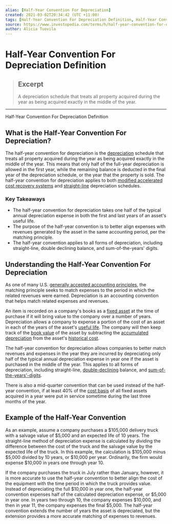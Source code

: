```yaml
---
alias: [Half-Year Convention For Depreciation]
created: 2021-03-02T20:34:42 (UTC +11:00)
tags: [Half-Year Convention For Depreciation Definition, Half-Year Convention For Depreciation Definition]
source: https://www.investopedia.com/terms/h/half-year-convention-for-depreciation.asp
author: Alicia Tuovila
---
```


# Half-Year Convention For Depreciation Definition

> ## Excerpt
> A depreciation schedule that treats all property acquired during the year as being acquired exactly in the middle of the year.

---

Half-Year Convention For Depreciation Definition
## What is the Half-Year Convention For Depreciation?

The half-year convention for depreciation is the [depreciation](https://www.investopedia.com/terms/d/depreciation.asp) schedule that treats all property acquired during the year as being acquired exactly in the middle of the year. This means that only half of the full-year depreciation is allowed in the first year, while the remaining balance is deducted in the final year of the depreciation schedule, or the year that the property is sold. The half-year convention for depreciation applies to both [modified accelerated cost recovery systems](https://www.investopedia.com/terms/m/macrs.asp) and [straight-line](https://www.investopedia.com/terms/s/straightlinebasis.asp) depreciation schedules.

### Key Takeaways

-   The half-year convention for depreciation takes one half of the typical annual depreciation expense in both the first and last years of an asset's useful life.
-   The purpose of the half-year convention is to better align expenses with revenues generated by the asset in the same accounting period, per the matching principle.
-   The half-year convention applies to all forms of depreciation, including straight-line, double declining balance, and sum-of-the-years' digits.

## Understanding the Half-Year Convention For Depreciation

As one of many U.S. [generally accepted accounting principles](https://www.investopedia.com/terms/g/gaap.asp), the matching principle seeks to match expenses to the period in which the related revenues were earned. Depreciation is an accounting convention that helps match related expenses and revenues.

An item is recorded on a company's books as a [fixed asset](https://www.investopedia.com/terms/f/fixedasset.asp) at the time of purchase if it will bring value to the company over a number of years. Depreciation allows a company to expense a portion of the cost of an asset in each of the years of the asset's [useful life](https://www.investopedia.com/terms/u/usefullife.asp). The company will then keep track of the [book value](https://www.investopedia.com/terms/b/bookvalue.asp) of the asset by subtracting the [accumulated depreciation](https://www.investopedia.com/terms/a/accumulated-depreciation.asp) from the asset's [historical cost](https://www.investopedia.com/terms/h/historical-cost.asp).

The half-year convention for depreciation allows companies to better match revenues and expenses in the year they are incurred by depreciating only half of the typical annual depreciation expense in year one if the asset is purchased in the middle of the year. This applies to all forms of depreciation, including straight-line, [double-declining](https://www.investopedia.com/terms/d/double-declining-balance-depreciation-method.asp) balance, and [sum-of-the-years'-digits](https://www.investopedia.com/terms/s/sum-of-the-years-digits.asp).

There is also a mid-quarter convention that can be used instead of the half-year convention, if at least 40% of the [cost basis](https://www.investopedia.com/terms/c/costbasis.asp) of all fixed assets acquired in a year were put in service sometime during the last three months of the year.

## Example of the Half-Year Convention

As an example, assume a company purchases a $105,000 delivery truck with a salvage value of $5,000 and an expected life of 10 years. The straight-line method of depreciation expense is calculated by dividing the difference between the cost of the truck and the salvage value by the expected life of the truck. In this example, the calculation is $105,000 minus $5,000 divided by 10 years, or $10,000 per year. Ordinarily, the firm would expense $10,000 in years one through year 10.

If the company purchases the truck in July rather than January, however, it is more accurate to use the half-year convention to better align the cost of the equipment with the time period in which the truck provides value. Instead of depreciating the full $10,000 in year one, the half-year convention expenses half of the calculated depreciation expense, or $5,000 in year one. In years two through 10, the company expenses $10,000, and then in year 11, the company expenses the final $5,000. The half-year convention extends the number of years the asset is depreciated, but the extension provides a more accurate matching of expenses to revenues.
